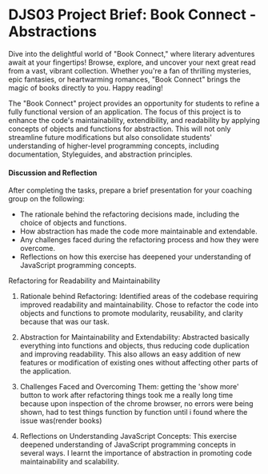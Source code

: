 # DJS03 Project Brief: Book Connect - Abstractions

Dive into the delightful world of "Book Connect," where literary adventures await at your fingertips! Browse, explore, and uncover your next great read from a vast, vibrant collection. Whether you're a fan of thrilling mysteries, epic fantasies, or heartwarming romances, "Book Connect" brings the magic of books directly to you. Happy reading! 

The "Book Connect" project provides an opportunity for students to refine a fully functional version of an application. The focus of this project is to enhance the code's maintainability, extendibility, and readability by applying concepts of objects and functions for abstraction. This will not only streamline future modifications but also consolidate students' understanding of higher-level programming concepts, including documentation, Styleguides, and abstraction principles.

#### Discussion and Reflection

After completing the tasks, prepare a brief presentation for your coaching group on the following:
- The rationale behind the refactoring decisions made, including the choice of objects and functions.
- How abstraction has made the code more maintainable and extendable.
- Any challenges faced during the refactoring process and how they were overcome.
- Reflections on how this exercise has deepened your understanding of JavaScript programming concepts.

Refactoring for Readability and Maintainability

1. Rationale behind Refactoring:
Identified areas of the codebase requiring improved readability and maintainability.
Chose to refactor the code into objects and functions to promote modularity, reusability, and clarity because that was our task.

2. Abstraction for Maintainability and Extendability:
Abstracted basically everything into functions and objects, thus reducing code duplication and improving readability.
This also allows an easy addition of new features or modification of existing ones without affecting other parts of the application.

3. Challenges Faced and Overcoming Them:
getting the 'show more' button to work after refactoring things took me a really long time because upon inspection of the chrome browser, no errors were being shown, had to test things function by function until i found where the issue was(render books)

4. Reflections on Understanding JavaScript Concepts:
This exercise deepened understanding of JavaScript programming concepts in several ways.
I learnt the importance of abstraction in promoting code maintainability and scalability.